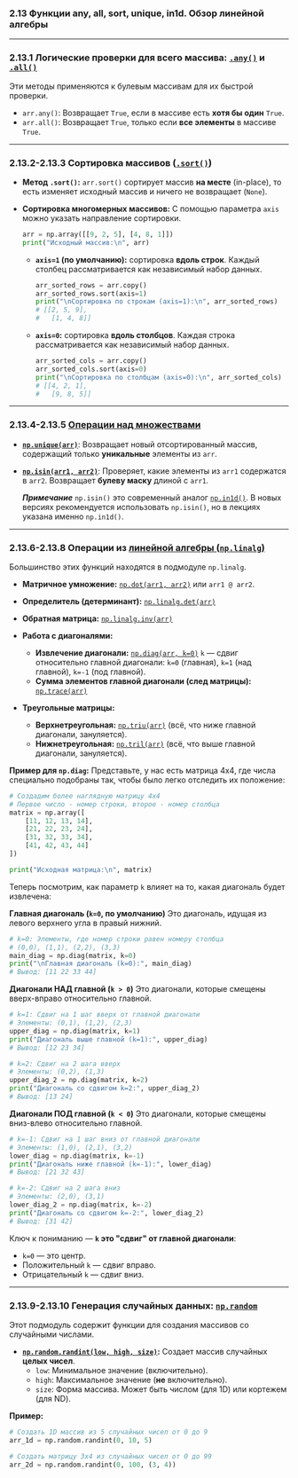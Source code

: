 ### 2.13 Функции any, all, sort, unique, in1d. Обзор линейной алгебры

---

### 2.13.1 Логические проверки для всего массива: [`.any()`](https://numpy.org/doc/stable/reference/generated/numpy.any.html) и [`.all()`](https://numpy.org/doc/stable/reference/generated/numpy.all.html)

Эти методы применяются к булевым массивам для их быстрой проверки.

*   `arr.any()`: Возвращает `True`, если в массиве есть **хотя бы один** `True`.
*   `arr.all()`: Возвращает `True`, только если **все элементы** в массиве `True`.

---

### 2.13.2-2.13.3 Сортировка массивов ([`.sort()`](https://numpy.org/doc/stable/reference/generated/numpy.sort.html))

*   **Метод `.sort()`:**
    `arr.sort()` сортирует массив **на месте** (in-place), то есть изменяет исходный массив и ничего не возвращает (`None`).

*   **Сортировка многомерных массивов:**
    С помощью параметра `axis` можно указать направление сортировки.
    ```python
    arr = np.array([[9, 2, 5], [4, 8, 1]])
    print("Исходный массив:\n", arr)
    ```
    *   **`axis=1` (по умолчанию):** сортировка **вдоль строк**. Каждый столбец рассматривается как независимый набор данных.
        ```python
        arr_sorted_rows = arr.copy()
        arr_sorted_rows.sort(axis=1)
        print("\nСортировка по строкам (axis=1):\n", arr_sorted_rows)
        # [[2, 5, 9], 
        #   [1, 4, 8]]
        ```
    *   **`axis=0`:** сортировка **вдоль столбцов**. Каждая строка рассматривается как независимый набор данных.
        ```python
        arr_sorted_cols = arr.copy()
        arr_sorted_cols.sort(axis=0)
        print("\nСортировка по столбцам (axis=0):\n", arr_sorted_cols)
        # [[4, 2, 1], 
        #   [9, 8, 5]]
        ```

---

### 2.13.4-2.13.5 [Операции над множествами](https://numpy.org/doc/stable/reference/routines.set.html)

*   **[`np.unique(arr)`](https://numpy.org/doc/stable/reference/generated/numpy.unique.html)**: Возвращает новый отсортированный массив, содержащий только **уникальные** элементы из `arr`.

*   **[`np.isin(arr1, arr2)`](https://numpy.org/doc/stable/reference/generated/numpy.isin.html)**: Проверяет, какие элементы из `arr1` содержатся в `arr2`. Возвращает **булеву маску** длиной с `arr1`.

    ***Примечание*** `np.isin()` это современный аналог [`np.in1d()`](https://numpy.org/doc/stable/reference/generated/numpy.in1d.html). В новых версиях рекомендуется использовать `np.isin()`, но в лекциях указана именно `np.in1d()`.

---

### 2.13.6-2.13.8 Операции из [линейной алгебры (`np.linalg`)](https://numpy.org/doc/stable/reference/routines.linalg.html)

Большинство этих функций находятся в подмодуле `np.linalg`.

*   **Матричное умножение:** [`np.dot(arr1, arr2)`](https://numpy.org/doc/stable/reference/generated/numpy.dot.html) или `arr1 @ arr2`.
*   **Определитель (детерминант):** [`np.linalg.det(arr)`](https://numpy.org/doc/stable/reference/generated/numpy.linalg.det.html)
*   **Обратная матрица:** [`np.linalg.inv(arr)`](https://numpy.org/doc/stable/reference/generated/numpy.linalg.inv.html)

*   **Работа с диагоналями:**
    *   **Извлечение диагонали:** [`np.diag(arr, k=0)`](https://numpy.org/doc/stable/reference/generated/numpy.diag.html)
        `k` — сдвиг относительно главной диагонали: `k=0` (главная), `k=1` (над главной), `k=-1` (под главной).
    *   **Сумма элементов главной диагонали (след матрицы):** [`np.trace(arr)`](https://numpy.org/doc/stable/reference/generated/numpy.trace.html)

*   **Треугольные матрицы:**
    *   **Верхнетреугольная:** [`np.triu(arr)`](https://numpy.org/doc/stable/reference/generated/numpy.triu.html) (всё, что ниже главной диагонали, зануляется).
    *   **Нижнетреугольная:** [`np.tril(arr)`](https://numpy.org/doc/stable/reference/generated/numpy.tril.html) (всё, что выше главной диагонали, зануляется).

**Пример для `np.diag`:**
Представьте, у нас есть матрица 4x4, где числа специально подобраны так, чтобы было легко отследить их положение:

```python
# Создадим более наглядную матрицу 4x4
# Первое число - номер строки, второе - номер столбца
matrix = np.array([
    [11, 12, 13, 14],  
    [21, 22, 23, 24],  
    [31, 32, 33, 34],  
    [41, 42, 43, 44]   
])

print("Исходная матрица:\n", matrix)
```

Теперь посмотрим, как параметр `k` влияет на то, какая диагональ будет извлечена:

**Главная диагональ (`k=0`, по умолчанию)**
Это диагональ, идущая из левого верхнего угла в правый нижний.

```python
# k=0: Элементы, где номер строки равен номеру столбца
# (0,0), (1,1), (2,2), (3,3)
main_diag = np.diag(matrix, k=0)
print("\nГлавная диагональ (k=0):", main_diag)
# Вывод: [11 22 33 44]
```

**Диагонали НАД главной (`k > 0`)**
Это диагонали, которые смещены вверх-вправо относительно главной.

```python
# k=1: Сдвиг на 1 шаг вверх от главной диагонали
# Элементы: (0,1), (1,2), (2,3)
upper_diag = np.diag(matrix, k=1)
print("Диагональ выше главной (k=1):", upper_diag)
# Вывод: [12 23 34]

# k=2: Сдвиг на 2 шага вверх
# Элементы: (0,2), (1,3)
upper_diag_2 = np.diag(matrix, k=2)
print("Диагональ со сдвигом k=2:", upper_diag_2)
# Вывод: [13 24]
```

**Диагонали ПОД главной (`k < 0`)**
Это диагонали, которые смещены вниз-влево относительно главной.

```python
# k=-1: Сдвиг на 1 шаг вниз от главной диагонали
# Элементы: (1,0), (2,1), (3,2)
lower_diag = np.diag(matrix, k=-1)
print("Диагональ ниже главной (k=-1):", lower_diag)
# Вывод: [21 32 43]

# k=-2: Сдвиг на 2 шага вниз
# Элементы: (2,0), (3,1)
lower_diag_2 = np.diag(matrix, k=-2)
print("Диагональ со сдвигом k=-2:", lower_diag_2)
# Вывод: [31 42]
```

Ключ к пониманию — **`k` это "сдвиг" от главной диагонали**:
*   `k=0` — это центр.
*   Положительный `k` — сдвиг вправо.
*   Отрицательный `k` — сдвиг вниз.

---

### 2.13.9-2.13.10 Генерация случайных данных: [`np.random`](https://numpy.org/doc/stable/reference/random/index.html)

Этот подмодуль содержит функции для создания массивов со случайными числами.

*   **[`np.random.randint(low, high, size)`](https://numpy.org/doc/stable/reference/random/generated/numpy.random.randint.html):**
    Создает массив случайных **целых чисел**.
    *   `low`: Минимальное значение (включительно).
    *   `high`: Максимальное значение (**не** включительно).
    *   `size`: Форма массива. Может быть числом (для 1D) или кортежем (для ND).

**Пример:**
```python
# Создать 1D массив из 5 случайных чисел от 0 до 9
arr_1d = np.random.randint(0, 10, 5)

# Создать матрицу 3x4 из случайных чисел от 0 до 99
arr_2d = np.random.randint(0, 100, (3, 4))
```
